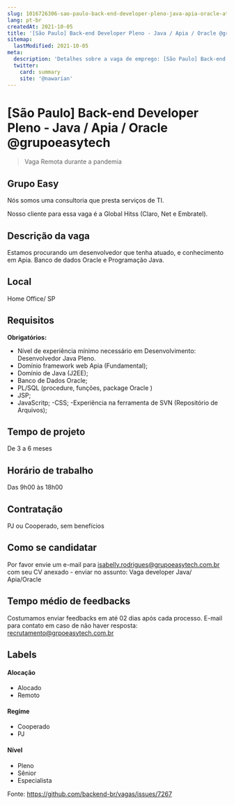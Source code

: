 ```yaml
---
slug: 1016726306-sao-paulo-back-end-developer-pleno-java-apia-oracle-at-grupoeasytech
lang: pt-br
createdAt: 2021-10-05
title: '[São Paulo] Back-end Developer Pleno - Java / Apia / Oracle @grupoeasytech - Vaga de Emprego'
sitemap:
  lastModified: 2021-10-05
meta:
  description: 'Detalhes sobre a vaga de emprego: [São Paulo] Back-end Developer Pleno - Java / Apia / Oracle @grupoeasytech'
  twitter:
    card: summary
    site: '@nawarian'
---
```


# [São Paulo] Back-end Developer Pleno - Java / Apia / Oracle @grupoeasytech

<!--
==================================================
 "Remoto durante o covid"
==================================================
-->
<!-- 
==================================================
POR FAVOR, SÓ POSTE SE A VAGA FOR PARA BACK-END!

Não faça distinção de gênero no título da vaga.

Use: "Back-End Developer" ao invés de 
"Desenvolvedor Back-End" \o/

Exemplo: `[São Paulo] Back-End Developer @ NOME DA EMPRESA`
==================================================
-->
<!--
==================================================
Caso a vaga for remoto durante a pandemia deixar a linha abaixo
==================================================
--> 
> Vaga Remota durante a pandemia

##  **Grupo Easy**
 Nós somos uma consultoria que presta serviços de TI.

Nosso cliente para essa vaga é a Global Hitss (Claro, Net e Embratel).


## **Descrição da vaga**
Estamos procurando um desenvolvedor que tenha atuado, e conhecimento em Apia. Banco de dados Oracle e Programação Java.

## Local
Home Office/ SP

## Requisitos

**Obrigatórios:**
- Nível de experiência mínimo necessário em Desenvolvimento: Desenvolvedor Java Pleno.
- Domínio framework  web Apia (Fundamental);
- Domínio de Java (J2EE);
- Banco de Dados Oracle;
- PL/SQL (procedure, funções, package Oracle )
- JSP;
- JavaScritp;
-CSS;
-Experiência na ferramenta de SVN (Repositório de Arquivos);




## **Tempo de projeto**
De 3 a 6 meses 

## **Horário de trabalho**
Das 9h00 às 18h00 

## Contratação

PJ ou Cooperado, sem benefícios 

## Como se candidatar

Por favor envie um e-mail para isabelly.rodrigues@grupoeasytech.com.br com seu CV anexado - enviar no assunto: Vaga developer Java/ Apia/Oracle

## Tempo médio de feedbacks

Costumamos enviar feedbacks em até 02 dias após cada processo.
E-mail para contato em caso de não haver resposta: recrutamento@grpoeasytech.com.br

## Labels
<!-- retire os labels que não fazem sentido à vaga -->

#### Alocação
- Alocado
- Remoto

#### Regime
- Cooperado
- PJ

#### Nível
- Pleno
- Sênior
- Especialista




Fonte: https://github.com/backend-br/vagas/issues/7267